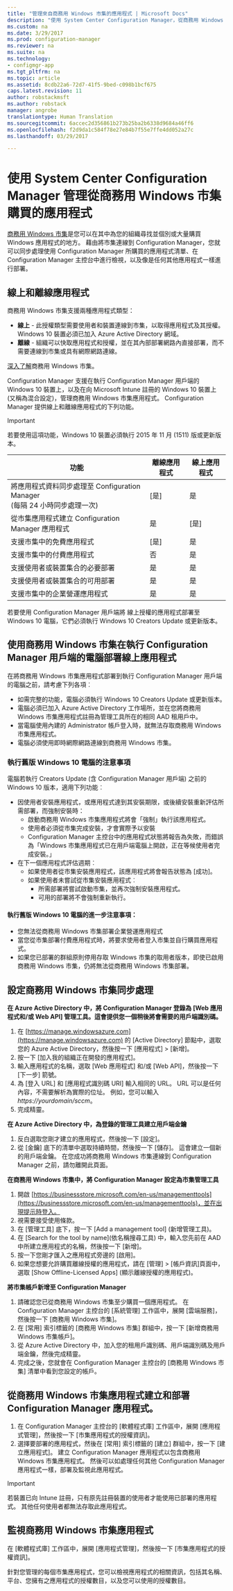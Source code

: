 ```yaml
---
title: "管理來自商務用 Windows 市集的應用程式 | Microsoft Docs"
description: "使用 System Center Configuration Manager，從商務用 Windows 市集管理和部署應用程式。"
ms.custom: na
ms.date: 3/29/2017
ms.prod: configuration-manager
ms.reviewer: na
ms.suite: na
ms.technology:
- configmgr-app
ms.tgt_pltfrm: na
ms.topic: article
ms.assetid: 8cdb22a6-72d7-41f5-9bed-c098b1bcf675
caps.latest.revision: 11
author: robstackmsft
ms.author: robstack
manager: angrobe
translationtype: Human Translation
ms.sourcegitcommit: 6accec2d356861b273b25ba2b6338d9684a46ff6
ms.openlocfilehash: f2d9da1c584f78e27e84b7f55e7ffe4dd052a27c
ms.lasthandoff: 03/29/2017

---
```


# <a name="manage-apps-from-the-windows-store-for-business-with-system-center-configuration-manager"></a>使用 System Center Configuration Manager 管理從商務用 Windows 市集購買的應用程式
[商務用 Windows 市集](https://www.microsoft.com/business-store)是您可以在其中為您的組織尋找並個別或大量購買 Windows 應用程式的地方。 藉由將市集連線到 Configuration Manager，您就可以同步處理使用 Configuration Manager 所購買的應用程式清單、在 Configuration Manager 主控台中進行檢視，以及像是任何其他應用程式一樣進行部署。


## <a name="online-and-offline-apps"></a>線上和離線應用程式

商務用 Windows 市集支援兩種應用程式類型：

- **線上** - 此授權類型需要使用者和裝置連線到市集，以取得應用程式及其授權。 Windows 10 裝置必須已加入 Azure Active Directory 網域。
- **離線** - 組織可以快取應用程式和授權，並在其內部部署網路內直接部署，而不需要連線到市集或具有網際網路連線。

[深入了解](https://technet.microsoft.com/itpro/windows/whats-new/windows-store-for-business-overview?f=255&MSPPError=-2147217396)商務用 Windows 市集。

Configuration Manager 支援在執行 Configuration Manager 用戶端的 Windows 10 裝置上，以及在向 Microsoft Intune 註冊的 Windows 10 裝置上 (又稱為混合設定)，管理商務用 Windows 市集應用程式。 Configuration Manager 提供線上和離線應用程式的下列功能。

> [!IMPORTANT]
> 若要使用這項功能，Windows 10 裝置必須執行 2015 年 11 月 (1511) 版或更新版本。


|功能|離線應用程式|線上應用程式|
|------------|------------|------------|
|將應用程式資料同步處理至 Configuration Manager<br>(每隔 24 小時同步處理一次)|[是]|是|
|從市集應用程式建立 Configuration Manager 應用程式|是|[是]|
|支援市集中的免費應用程式|[是]|是|
|支援市集中的付費應用程式|否|是|
|支援使用者或裝置集合的必要部署|是|是|
|支援使用者或裝置集合的可用部署|是|是|
|支援市集中的企業營運應用程式|是|是|

若要使用 Configuration Manager 用戶端將 線上授權的應用程式部署至 Windows 10 電腦，它們必須執行 Windows 10 Creators Update 或更新版本。

## <a name="deploying-online-apps-using-the-windows-store-for-business-with-pcs-that-run-the-configuration-manager-client"></a>使用商務用 Windows 市集在執行 Configuration Manager 用戶端的電腦部署線上應用程式
在將商務用 Windows 市集應用程式部署到執行 Configuration Manager 用戶端的電腦之前，請考慮下列各項︰

- 如需完整的功能，電腦必須執行 Windows 10 Creators Update 或更新版本。
- 電腦必須已加入 Azure Active Directory 工作場所，並在您將商務用 Windows 市集應用程式註冊為管理工具所在的相同 AAD 租用戶中。
- 當電腦使用內建的 Administrator 帳戶登入時，就無法存取商務用 Windows 市集應用程式。
- 電腦必須使用即時網際網路連線到商務用 Windows 市集。

### <a name="notes-for-pcs-running-earlier-versions-of-windows-10"></a>執行舊版 Windows 10 電腦的注意事項
電腦若執行 Creators Update (含 Configuration Manager 用戶端) 之前的 Windows 10 版本，適用下列功能︰


- 因使用者安裝應用程式，或應用程式達到其安裝期限，或後續安裝重新評估所需部署，而強制安裝時：
    - 啟動商務用 Windows 市集應用程式將會「強制」執行該應用程式。 
    - 使用者必須從市集完成安裝，才會實際予以安裝
    - Configuration Manager 主控台中的應用程式狀態將報告為失敗，而錯誤為「Windows 市集應用程式已在用戶端電腦上開啟，正在等候使用者完成安裝。」
- 在下一個應用程式評估週期︰
    - 如果使用者從市集安裝應用程式，該應用程式將會報告狀態為 [成功]。 
    - 如果使用者未嘗試從市集安裝應用程式︰
        - 所需部署將嘗試啟動市集，並再次強制安裝應用程式。
        - 可用的部署將不會強制重新執行。

#### <a name="further-notes-for-pcs-running-earlier-versions-of-windows-10"></a>執行舊版 Windows 10 電腦的進一步注意事項：

- 您無法從商務用 Windows 市集部署企業營運應用程式
- 當您從市集部署付費應用程式時，將要求使用者登入市集並自行購買應用程式。
- 如果您已部署的群組原則停用存取 Windows 市集的取用者版本，即使已啟用商務用 Windows 市集，仍將無法從商務用 Windows 市集部署。


## <a name="set-up-windows-store-for-business-synchronization"></a>設定商務用 Windows 市集同步處理

**在 Azure Active Directory 中，將 Configuration Manager 登錄為 [Web 應用程式和/或 Web API] 管理工具。這會提供您一個稍後將會需要的用戶端識別碼。**
1. 在 [https://manage.windowsazure.com](https://manage.windowsazure.com) 的 [Active Directory] 節點中，選取您的 Azure Active Directory，然後按一下 [應用程式] > [新增]。
2.  按一下 [加入我的組織正在開發的應用程式]。
3.  輸入應用程式的名稱，選取 [Web 應用程式] 和/或 [Web API]，然後按一下 [下一步] 箭號。
4.  為 [登入 URL] 和 [應用程式識別碼 URI] 輸入相同的 URL。 URL 可以是任何內容，不需要解析為實際的位址。 例如，您可以輸入 *https://yourdomain/sccm*。
5.  完成精靈。

**在 Azure Active Directory 中，為登錄的管理工具建立用戶端金鑰**
1.  反白選取您剛才建立的應用程式，然後按一下 [設定]。
2.  從 [金鑰] 底下的清單中選取持續時間，然後按一下 [儲存]。 這會建立一個新的用戶端金鑰。 在您成功將商務用 Windows 市集連線到 Configuration Manager 之前，請勿離開此頁面。

**在商務用 Windows 市集中，將 Configuration Manager 設定為市集管理工具**
1.  開啟 [https://businessstore.microsoft.com/en-us/managementtools](https://businessstore.microsoft.com/en-us/managementtools)，並在出現提示時登入。
2.  視需要接受使用條款。
3.  在 [管理工具] 底下，按一下 [Add a management tool] (新增管理工具)。
4.  在 [Search for the tool by name]\(依名稱搜尋工具) 中，輸入您先前在 AAD 中所建立應用程式的名稱，然後按一下 [新增]。
5.  按一下您剛才匯入之應用程式旁邊的 [啟用]。
6.  如果您想要允許購買離線授權的應用程式，請在 [管理] > [帳戶資訊]頁面中，選取 [Show Offline-Licensed Apps] (顯示離線授權的應用程式)。

**將市集帳戶新增至 Configuration Manager**

1. 請確認您已從商務用 Windows 市集至少購買一個應用程式。 在 Configuration Manager 主控台的 [系統管理] 工作區中，展開 [雲端服務]，然後按一下 [商務用 Windows 市集]。
2.  在 [常用] 索引標籤的 [商務用 Windows 市集] 群組中，按一下 [新增商務用 Windows 市集帳戶]。 
3.  從 Azure Active Directory 中，加入您的租用戶識別碼、用戶端識別碼及用戶端金鑰，然後完成精靈。
4. 完成之後，您就會在 Configuration Manager 主控台的 [商務用 Windows 市集] 清單中看到您設定的帳戶。


## <a name="create-and-deploy-a-configuration-manager-application-from-a-windows-store-for-business-app"></a>從商務用 Windows 市集應用程式建立和部署 Configuration Manager 應用程式。
1.  在 Configuration Manager 主控台的 [軟體程式庫] 工作區中，展開 [應用程式管理]，然後按一下 [市集應用程式的授權資訊]。
2.  選擇要部署的應用程式，然後在 [常用] 索引標籤的 [建立] 群組中，按一下 [建立應用程式]。
建立 Configuration Manager 應用程式以包含商務用 Windows 市集應用程式。 然後可以如處理任何其他 Configuration Manager 應用程式一樣，部署及監視此應用程式。
> [!IMPORTANT]
> 若裝置已向 Intune 註冊，只有原先註冊裝置的使用者才能使用已部署的應用程式。 其他任何使用者都無法存取此應用程式。

## <a name="monitor-windows-store-for-business-apps"></a>監視商務用 Windows 市集應用程式

在 [軟體程式庫] 工作區中，展開 [應用程式管理]，然後按一下 [市集應用程式的授權資訊]。

針對您管理的每個市集應用程式，您可以檢視應用程式的相關資訊，包括其名稱、平台、您擁有之應用程式的授權數目，以及您可以使用的授權數目。

